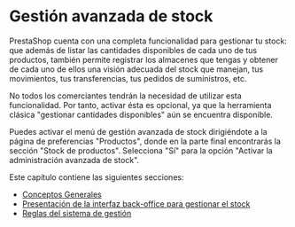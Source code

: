# Gestión avanzada de stock

PrestaShop cuenta con una completa funcionalidad para gestionar tu stock: que además de listar las cantidades disponibles de cada uno de tus productos, también permite registrar los almacenes que tengas y obtener de cada uno de ellos una visión adecuada del stock que manejan, tus movimientos, tus transferencias, tus pedidos de suministros, etc.

No todos los comerciantes tendrán la necesidad de utilizar esta funcionalidad. Por tanto, activar ésta es opcional, ya que la herramienta clásica "gestionar cantidades disponibles" aún se encuentra disponible.

Puedes activar el menú de gestión avanzada de stock dirigiéndote a la página de preferencias "Productos", donde en la parte final encontrarás la sección "Stock de productos". Selecciona "Sí" para la opción "Activar la administración avanzada de stock".

Este capítulo contiene las siguientes secciones:

* [Conceptos Generales](conceptos-generales.md)
* [Presentación de la interfaz back-office para gestionar el stock](presentacion-de-la-interfaz-back-office-para-gestionar-el-stock.md)
* [Reglas del sistema de gestión](reglas-del-sistema-de-gestion.md)
